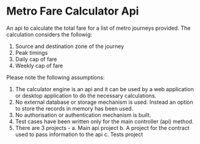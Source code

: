 # Metro Fare Calculator Api
An api to calculate the total fare for a list of metro journeys provided. The calculation considers the followig:
1) Source and destination zone of the journey
2) Peak timings
3) Daily cap of fare
4) Weekly cap of fare

Please note the following assumptions:
1) The calculator engine is an api and it can be used by a web application or desktop application to do the necessary calculations.
2) No external database or storage mechanism is used. Instead an option to store the records in memory has been used.
3) No authorisation or authentication mechanism is built.
4) Test cases have been written only for the main controller (api) method.
5) There are 3 projects - a. Main api project 
                          b. A project for the contract used to pass information to the api 
                          c. Tests project
